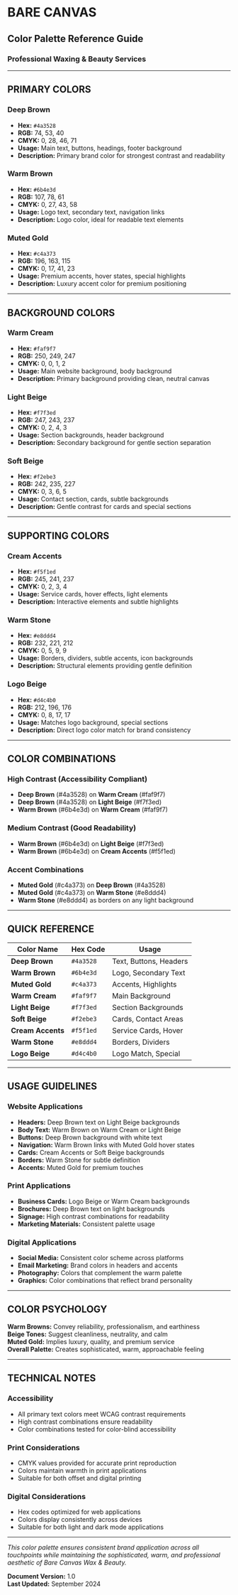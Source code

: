# BARE CANVAS
## Color Palette Reference Guide
### Professional Waxing & Beauty Services

---

## PRIMARY COLORS

### **Deep Brown**
- **Hex:** `#4a3528`
- **RGB:** 74, 53, 40
- **CMYK:** 0, 28, 46, 71
- **Usage:** Main text, buttons, headings, footer background
- **Description:** Primary brand color for strongest contrast and readability

### **Warm Brown** 
- **Hex:** `#6b4e3d`
- **RGB:** 107, 78, 61
- **CMYK:** 0, 27, 43, 58
- **Usage:** Logo text, secondary text, navigation links
- **Description:** Logo color, ideal for readable text elements

### **Muted Gold**
- **Hex:** `#c4a373`
- **RGB:** 196, 163, 115
- **CMYK:** 0, 17, 41, 23
- **Usage:** Premium accents, hover states, special highlights
- **Description:** Luxury accent color for premium positioning

---

## BACKGROUND COLORS

### **Warm Cream**
- **Hex:** `#faf9f7`
- **RGB:** 250, 249, 247
- **CMYK:** 0, 0, 1, 2
- **Usage:** Main website background, body background
- **Description:** Primary background providing clean, neutral canvas

### **Light Beige**
- **Hex:** `#f7f3ed`
- **RGB:** 247, 243, 237
- **CMYK:** 0, 2, 4, 3
- **Usage:** Section backgrounds, header background
- **Description:** Secondary background for gentle section separation

### **Soft Beige**
- **Hex:** `#f2ebe3`
- **RGB:** 242, 235, 227
- **CMYK:** 0, 3, 6, 5
- **Usage:** Contact section, cards, subtle backgrounds
- **Description:** Gentle contrast for cards and special sections

---

## SUPPORTING COLORS

### **Cream Accents**
- **Hex:** `#f5f1ed`
- **RGB:** 245, 241, 237
- **CMYK:** 0, 2, 3, 4
- **Usage:** Service cards, hover effects, light elements
- **Description:** Interactive elements and subtle highlights

### **Warm Stone**
- **Hex:** `#e8ddd4`
- **RGB:** 232, 221, 212
- **CMYK:** 0, 5, 9, 9
- **Usage:** Borders, dividers, subtle accents, icon backgrounds
- **Description:** Structural elements providing gentle definition

### **Logo Beige**
- **Hex:** `#d4c4b0`
- **RGB:** 212, 196, 176
- **CMYK:** 0, 8, 17, 17
- **Usage:** Matches logo background, special sections
- **Description:** Direct logo color match for brand consistency

---

## COLOR COMBINATIONS

### **High Contrast** (Accessibility Compliant)
- **Deep Brown** (#4a3528) on **Warm Cream** (#faf9f7)
- **Deep Brown** (#4a3528) on **Light Beige** (#f7f3ed)
- **Warm Brown** (#6b4e3d) on **Warm Cream** (#faf9f7)

### **Medium Contrast** (Good Readability)
- **Warm Brown** (#6b4e3d) on **Light Beige** (#f7f3ed)
- **Warm Brown** (#6b4e3d) on **Cream Accents** (#f5f1ed)

### **Accent Combinations**
- **Muted Gold** (#c4a373) on **Deep Brown** (#4a3528)
- **Muted Gold** (#c4a373) on **Warm Stone** (#e8ddd4)
- **Warm Stone** (#e8ddd4) as borders on any light background

---

## QUICK REFERENCE

| Color Name | Hex Code | Usage |
|------------|----------|--------|
| **Deep Brown** | `#4a3528` | Text, Buttons, Headers |
| **Warm Brown** | `#6b4e3d` | Logo, Secondary Text |
| **Muted Gold** | `#c4a373` | Accents, Highlights |
| **Warm Cream** | `#faf9f7` | Main Background |
| **Light Beige** | `#f7f3ed` | Section Backgrounds |
| **Soft Beige** | `#f2ebe3` | Cards, Contact Areas |
| **Cream Accents** | `#f5f1ed` | Service Cards, Hover |
| **Warm Stone** | `#e8ddd4` | Borders, Dividers |
| **Logo Beige** | `#d4c4b0` | Logo Match, Special |

---

## USAGE GUIDELINES

### **Website Applications**
- **Headers:** Deep Brown text on Light Beige backgrounds
- **Body Text:** Warm Brown on Warm Cream or Light Beige
- **Buttons:** Deep Brown background with white text
- **Navigation:** Warm Brown links with Muted Gold hover states
- **Cards:** Cream Accents or Soft Beige backgrounds
- **Borders:** Warm Stone for subtle definition
- **Accents:** Muted Gold for premium touches

### **Print Applications**
- **Business Cards:** Logo Beige or Warm Cream backgrounds
- **Brochures:** Deep Brown text on light backgrounds
- **Signage:** High contrast combinations for readability
- **Marketing Materials:** Consistent palette usage

### **Digital Applications**
- **Social Media:** Consistent color scheme across platforms
- **Email Marketing:** Brand colors in headers and accents
- **Photography:** Colors that complement the warm palette
- **Graphics:** Color combinations that reflect brand personality

---

## COLOR PSYCHOLOGY

**Warm Browns:** Convey reliability, professionalism, and earthiness  
**Beige Tones:** Suggest cleanliness, neutrality, and calm  
**Muted Gold:** Implies luxury, quality, and premium service  
**Overall Palette:** Creates sophisticated, warm, approachable feeling

---

## TECHNICAL NOTES

### **Accessibility**
- All primary text colors meet WCAG contrast requirements
- High contrast combinations ensure readability
- Color combinations tested for color-blind accessibility

### **Print Considerations**
- CMYK values provided for accurate print reproduction
- Colors maintain warmth in print applications
- Suitable for both offset and digital printing

### **Digital Considerations**  
- Hex codes optimized for web applications
- Colors display consistently across devices
- Suitable for both light and dark mode applications

---

*This color palette ensures consistent brand application across all touchpoints while maintaining the sophisticated, warm, and professional aesthetic of Bare Canvas Wax & Beauty.*

**Document Version:** 1.0  
**Last Updated:** September 2024